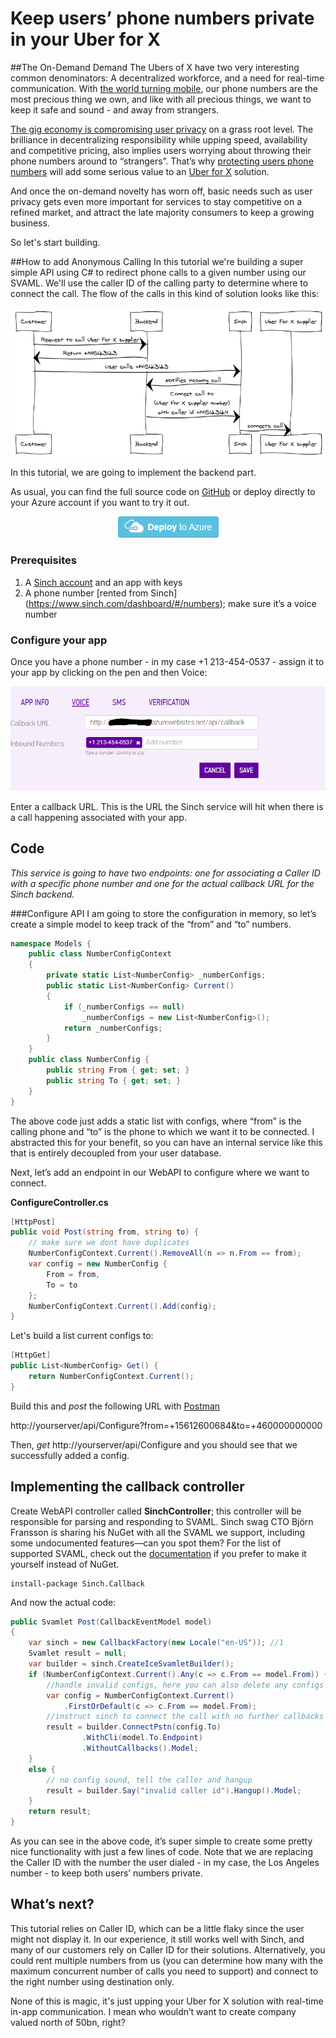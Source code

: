 # Keep users’ phone numbers private in your Uber for X

##The On-Demand Demand
The Ubers of X have two very interesting common denominators: A decentralized workforce, and a need for real-time communication. With <a href="http://ben-evans.com/benedictevans/2015/6/19/presentation-mobile-is-eating-the-world" target="_blank">the world turning mobile</a>, our phone numbers are the most precious thing we own, and like with all precious things, we want to keep it safe and sound - and away from strangers.

<a href="https://www.sinch.com/ideas/anonymous-calling-demand/" target="_blank">The gig economy is compromising user privacy</a> on a grass root level. The brilliance in decentralizing responsibility while upping speed, availability and competitive pricing, also implies users worrying about throwing their phone numbers around to “strangers”. That’s why <a href= "https://www.sinch.com/features/anonymous-calling/" target="_blank">protecting users phone numbers</a>  will add some serious value to an <a href="https://www.sinch.com/features/anonymous-calling/" target="_blank">Uber for X</a> solution.

And once the on-demand novelty has worn off, basic needs such as user privacy gets even more important for services to stay competitive on a refined market, and attract the late majority consumers to keep a growing business.

So let's start building.

##How to add Anonymous Calling
In this tutorial we're building a super simple API using C# to redirect phone calls to a given number using our SVAML. We'll use the caller ID of the calling party to determine where to connect the call. The flow of the calls in this kind of solution looks like this:

<img src="images/napkin-diagram.png"/>
<br>

In this tutorial, we are going to implement the backend part.

As usual, you can find the full source code on [GitHub](https://github.com/sinch/net-redirect-call) or deploy directly to your Azure account if you want to try it out.

<center><a href="https://azuredeploy.net/?repository=https://github.com/sinch/net-redirect-call/" target="_blank">
    <img src="images/deploybutton.png"/>
</a></center>



### Prerequisites 
1. A [Sinch account](https://www.sinch.com/signup) and an app with keys 
2. A phone number [rented from Sinch] (https://www.sinch.com/dashboard/#/numbers); make sure it’s a voice number

### Configure your app 
Once you have a phone number - in my case +1 213-454-0537 - assign it to your app by clicking on the pen and then Voice:

![configure your app](images/configureapp.png)

Enter a callback URL. This is the URL the Sinch service will hit when there is a call happening associated with your app. 
 
## Code
*This service is going to have two endpoints: one for associating a Caller ID with a specific phone number and one for the actual callback URL for the Sinch backend.*

###Configure API
I am going to store the configuration in memory, so let’s create a simple model to keep track of the “from” and “to” numbers. 

```csharp
namespace Models {
    public class NumberConfigContext
    {
        private static List<NumberConfig> _numberConfigs;
        public static List<NumberConfig> Current()
        {
            if (_numberConfigs == null)
                _numberConfigs = new List<NumberConfig>();
            return _numberConfigs;
        }
    }
    public class NumberConfig {
        public string From { get; set; }
        public string To { get; set; }
    }
}
```

The above code just adds a static list with configs, where “from” is the calling phone and “to” is the phone to which we want it to be connected. I abstracted this for your benefit, so you can have an internal service like this that is entirely decoupled from your user database. 

Next, let’s add an endpoint in our WebAPI to configure where we want to connect.

**ConfigureController.cs**
```csharp
[HttpPost]
public void Post(string from, string to) {
    // make sure we dont have duplicates
    NumberConfigContext.Current().RemoveAll(n => n.From == from);
    var config = new NumberConfig {
        From = from,
        To = to
    };
    NumberConfigContext.Current().Add(config);
}
```

Let's build a list current configs to:
```csharp
[HttpGet]
public List<NumberConfig> Get() {
    return NumberConfigContext.Current();
}
```

Build this and *post* the following URL with [Postman](https://www.getpostman.com/) 

http://yourserver/api/Configure?from=+15612600684&to=+460000000000

Then, *get* http://yourserver/api/Configure and you should see that we successfully added a config. 

## Implementing the callback controller 
Create WebAPI controller called **SinchController**; this controller will be responsible for parsing and responding to SVAML. Sinch swag CTO Björn Fransson is sharing his NuGet with all the SVAML we support, including some undocumented features—can you spot them? For the list of supported SVAML, check out the [documentation](https://www.sinch.com/docs/voice/rest/#callbackapi "Callback documentation") if you prefer to make it yourself instead of NuGet.

```nugetgithub
install-package Sinch.Callback
```
And now the actual code:

```csharp
public Svamlet Post(CallbackEventModel model)
{
    var sinch = new CallbackFactory(new Locale("en-US")); //1
    Svamlet result = null;
    var builder = sinch.CreateIceSvamletBuilder();
    if (NumberConfigContext.Current().Any(c => c.From == model.From)) {
		//handle invalid configs, here you can also delete any configs if its supposed to be valid for one time only
        var config = NumberConfigContext.Current()
			.FirstOrDefault(c => c.From == model.From);
		//instruct sinch to connect the call with no further callbacks (ACE and DICE)
        result = builder.ConnectPstn(config.To)
				.WithCli(model.To.Endpoint)
				.WithoutCallbacks().Model;
    }
    else {
		// no config sound, tell the caller and hangup
        result = builder.Say("invalid caller id").Hangup().Model;
    }
    return result;
}
```

As you can see in the above code, it’s super simple to create some pretty nice functionality with just a few lines of code. Note that we are replacing the Caller ID with the number the user dialed - in my case, the Los Angeles number - to keep both users’ numbers private.

## What’s next?
This tutorial relies on Caller ID, which can be a little flaky since the user might not display it. In our experience, it still works well with Sinch, and many of our customers rely on Caller ID for their solutions. Alternatively, you could rent multiple numbers from us (you can determine how many with the maximum concurrent number of calls you need to support) and connect to the right number using destination only.

None of this is magic, it's just upping your Uber for X solution with real-time in-app communication. I mean who wouldn’t want to create company valued north of 50bn, right?